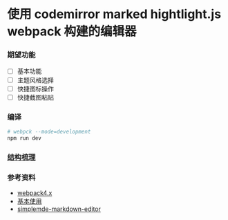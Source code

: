 # 使用 codemirror marked hightlight.js webpack 构建的编辑器

### 期望功能
+ [ ] 基本功能
+ [ ] 主题风格选择
+ [ ] 快捷图标操作
+ [ ] 快捷截图粘贴

### 编译
```bash
# webpck --mode=development
npm run dev
```

### [结构梳理](https://www.processon.com/view/link/5b88dc49e4b0534c9bc51b33)


### 参考资料
+ [webpack4.x](https://github.com/Jesonhu/webpack4.x-demo)
+ [基本使用](https://github.com/Jesonhu/codemirror-marked-highlight)
+ [simplemde-markdown-editor](https://github.com/sparksuite/simplemde-markdown-editor)